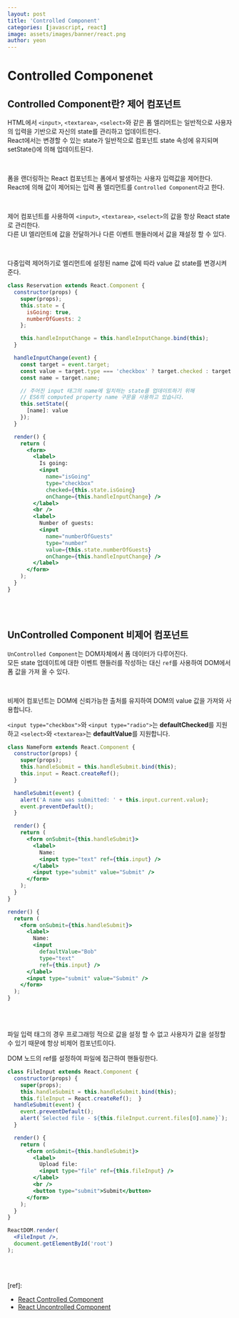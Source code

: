 ```yaml
---
layout: post
title: 'Controlled Component'
categories: [javascript, react]
image: assets/images/banner/react.png
author: yeon
---
```


# Controlled Componenet

## Controlled Component란? 제어 컴포넌트

HTML에서 `<input>`, `<textarea>`, `<select>`와 같은 폼 엘리머트는 일반적으로 사용자의 입력을 기반으로 자신의 state를 관리하고 업데이트한다. <br>
React에서는 변경할 수 있는 state가 일반적으로 컴포넌트 state 속성에 유지되며 setState()에 의해 업데이트된다. <br>

<br>

폼을 랜더링하는 React 컴포넌트는 폼에서 발생하는 사용자 입력값을 제어한다. <br>
React에 의해 값이 제어되는 입력 폼 엘리먼트를 `Controlled Component`라고 한다. <br>

<br>

제어 컴포넌트를 사용하여 `<input>`, `<textarea>`, `<select>`의 값을 항상 React state로 관리한다. <br>
다른 UI 엘리먼트에 값을 전달하거나 다른 이벤트 핸들러에서 값을 재설정 할 수 있다. <br>

<br>

다중입력 제어하기로 엘리먼트에 설정된 name 값에 따라 value 값 state를 변경시켜준다. <br>

```jsx
class Reservation extends React.Component {
  constructor(props) {
    super(props);
    this.state = {
      isGoing: true,
      numberOfGuests: 2
    };

    this.handleInputChange = this.handleInputChange.bind(this);
  }

  handleInputChange(event) {
    const target = event.target;
    const value = target.type === 'checkbox' ? target.checked : target.value;
    const name = target.name;

    // 주어진 input 태그의 name에 일치하는 state를 업데이트하기 위해
    // ES6의 computed property name 구문을 사용하고 있습니다.
    this.setState({
      [name]: value
    });
  }

  render() {
    return (
      <form>
        <label>
          Is going:
          <input
            name="isGoing"
            type="checkbox"
            checked={this.state.isGoing}
            onChange={this.handleInputChange} />
        </label>
        <br />
        <label>
          Number of guests:
          <input
            name="numberOfGuests"
            type="number"
            value={this.state.numberOfGuests}
            onChange={this.handleInputChange} />
        </label>
      </form>
    );
  }
}

```

<br><br>

## UnControlled Component 비제어 컴포넌트

`UnControlled Component`는 DOM자체에서 폼 데이터가 다루어진다. <br>
모든 state 업데이트에 대한 이벤트 핸들러를 작성하는 대신 `ref`를 사용하여 DOM에서 폼 값을 가져 올 수 있다. <br>

<br>

비제어 컴포넌트는 DOM에 신뢰가능한 출처를 유지하여 DOM의 value 값을 가져와 사용합니다. <br>

`<input type="checkbox">`와 `<input type="radio">`는 **defaultChecked**를 지원하고 `<select>`와 `<textarea>`는 **defaultValue**를 지원합니다.

```jsx
class NameForm extends React.Component {
  constructor(props) {
    super(props);
    this.handleSubmit = this.handleSubmit.bind(this);
    this.input = React.createRef();
  }

  handleSubmit(event) {
    alert('A name was submitted: ' + this.input.current.value);
    event.preventDefault();
  }

  render() {
    return (
      <form onSubmit={this.handleSubmit}>
        <label>
          Name:
          <input type="text" ref={this.input} />
        </label>
        <input type="submit" value="Submit" />
      </form>
    );
  }
}

render() {
  return (
    <form onSubmit={this.handleSubmit}>
      <label>
        Name:
        <input
          defaultValue="Bob"
          type="text"
          ref={this.input} />
      </label>
      <input type="submit" value="Submit" />
    </form>
  );
}
```

<br><br>

파일 입력 태그의 경우 프로그래밍 적으로 값을 설정 할 수 없고 사용자가 값을 설정할 수 있기 때문에 항상 비제어 컴포넌트이다. <br>

DOM 노드의 ref를 설정하여 파일에 접근하여 핸들링한다. <br>

```jsx
class FileInput extends React.Component {
  constructor(props) {
    super(props);
    this.handleSubmit = this.handleSubmit.bind(this);
    this.fileInput = React.createRef();  }
  handleSubmit(event) {
    event.preventDefault();
    alert(`Selected file - ${this.fileInput.current.files[0].name}`);
  }

  render() {
    return (
      <form onSubmit={this.handleSubmit}>
        <label>
          Upload file:
          <input type="file" ref={this.fileInput} />
        </label>
        <br />
        <button type="submit">Submit</button>
      </form>
    );
  }
}

ReactDOM.render(
  <FileInput />,
  document.getElementById('root')
);
```

<br><br>

[ref]:
- [React Controlled Component](https://ko.reactjs.org/docs/forms.html)
- [React Uncontrolled Component](https://ko.reactjs.org/docs/uncontrolled-components.html)

<br><br><br>